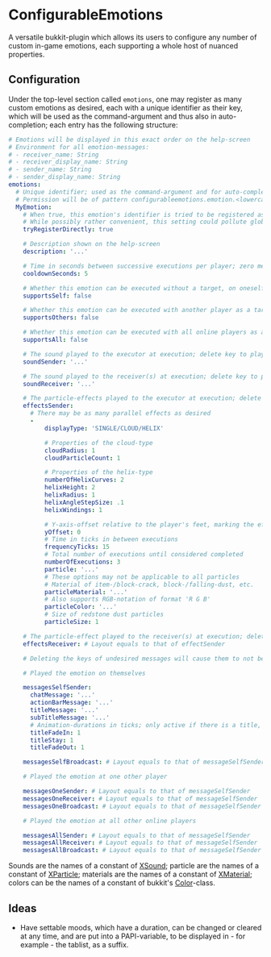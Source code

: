 # ConfigurableEmotions

A versatile bukkit-plugin which allows its users to configure any number of custom in-game emotions, each supporting a whole host of nuanced properties.

## Configuration

Under the top-level section called `emotions`, one may register as many custom emotions as desired, each with a unique identifier as their key, which will be used as the command-argument and thus also in auto-completion; each entry has the following structure:

```yaml
# Emotions will be displayed in this exact order on the help-screen
# Environment for all emotion-messages:
# - receiver_name: String
# - receiver_display_name: String
# - sender_name: String
# - sender_display_name: String
emotions:
  # Unique identifier; used as the command-argument and for auto-completion; cannot contain spaces
  # Permission will be of pattern configurableemotions.emotion.<lowercase_identifier>; in this case: configurableemotions.emotion.myemotion
  MyEmotion:
    # When true, this emotion's identifier is tried to be registered as a direct command, e.g. /hug
    # While possibly rather convenient, this setting could pollute global namespace, so it defaults to false
    tryRegisterDirectly: true

    # Description shown on the help-screen
    description: '...'

    # Time in seconds between successive executions per player; zero means no cooldown
    cooldownSeconds: 5

    # Whether this emotion can be executed without a target, on oneself
    supportsSelf: false

    # Whether this emotion can be executed with another player as a target
    supportsOthers: false

    # Whether this emotion can be executed with all online players as a target
    supportsAll: false

    # The sound played to the executor at execution; delete key to play no sound
    soundSender: '...'

    # The sound played to the receiver(s) at execution; delete key to play no sound
    soundReceiver: '...'

    # The particle-effects played to the executor at execution; delete section to play no effect
    effectsSender:
      # There may be as many parallel effects as desired
      -
          displayType: 'SINGLE/CLOUD/HELIX'

          # Properties of the cloud-type
          cloudRadius: 1
          cloudParticleCount: 1

          # Properties of the helix-type
          numberOfHelixCurves: 2
          helixHeight: 2
          helixRadius: 1
          helixAngleStepSize: .1
          helixWindings: 1

          # Y-axis-offset relative to the player's feet, marking the effect's origin
          yOffset: 0
          # Time in ticks in between executions
          frequencyTicks: 15
          # Total number of executions until considered completed
          numberOfExecutions: 3
          particle: '...'
          # These options may not be applicable to all particles
          # Material of item-/block-crack, block-/falling-dust, etc.
          particleMaterial: '...'
          # Also supports RGB-notation of format 'R G B'
          particleColor: '...'
          # Size of redstone dust particles
          particleSize: 1

    # The particle-effect played to the receiver(s) at execution; delete section to play no effect
    effectsReceiver: # Layout equals to that of effectSender

    # Deleting the keys of undesired messages will cause them to not be displayed

    # Played the emotion on themselves

    messagesSelfSender:
      chatMessage: '...'
      actionBarMessage: '...'
      titleMessage: '...'
      subTitleMessage: '...'
      # Animation-durations in ticks; only active if there is a title, a subtitle, or both
      titleFadeIn: 1
      titleStay: 1
      titleFadeOut: 1

    messagesSelfBroadcast: # Layout equals to that of messageSelfSender

    # Played the emotion at one other player

    messagesOneSender: # Layout equals to that of messageSelfSender
    messagesOneReceiver: # Layout equals to that of messageSelfSender
    messagesOneBroadcast: # Layout equals to that of messageSelfSender

    # Played the emotion at all other online players

    messagesAllSender: # Layout equals to that of messageSelfSender
    messagesAllReceiver: # Layout equals to that of messageSelfSender
    messagesAllBroadcast: # Layout equals to that of messageSelfSender
```

Sounds are the names of a constant of [XSound](https://github.com/CryptoMorin/XSeries/blob/master/src/main/java/com/cryptomorin/xseries/XSound.java); particle are the names of a constant of [XParticle](https://github.com/CryptoMorin/XSeries/blob/master/src/main/java/com/cryptomorin/xseries/particles/XParticle.java); materials are the names of a constant of [XMaterial](https://github.com/CryptoMorin/XSeries/blob/master/src/main/java/com/cryptomorin/xseries/XMaterial.java); colors can be the names of a constant of bukkit's [Color](https://hub.spigotmc.org/javadocs/bukkit/org/bukkit/Color.html)-class.

## Ideas

- Have settable moods, which have a duration, can be changed or cleared at any time, and are put into a PAPI-variable, to be displayed in - for example - the tablist, as a suffix.